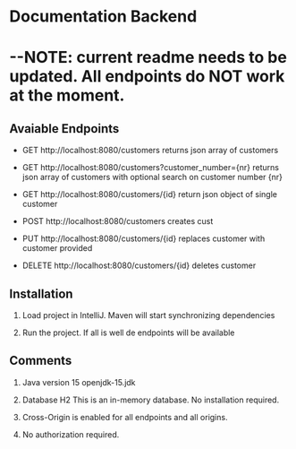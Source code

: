 # Documentation Backend 
# --NOTE: current readme needs to be updated. All endpoints do NOT work at the moment. 

## Avaiable Endpoints

* GET http://localhost:8080/customers
  returns json array of customers

* GET http://localhost:8080/customers?customer_number={nr}
  returns json array of customers with optional search on customer number {nr}

* GET http://localhost:8080/customers/{id}
  return json object of single customer

* POST http://localhost:8080/customers
  creates cust

* PUT http://localhost:8080/customers/{id}
  replaces customer with customer provided
  
* DELETE http://localhost:8080/customers/{id}
  deletes customer
  
## Installation

1. Load project in IntelliJ. 
   Maven will start synchronizing dependencies
   
2. Run the project. 
   If all is well de endpoints will be available
   
## Comments

1.  Java version 15
    openjdk-15.jdk
    
2.  Database H2
    This is an in-memory database. No installation required.
    
3.  Cross-Origin is enabled for all endpoints and all origins.

4.  No authorization required.